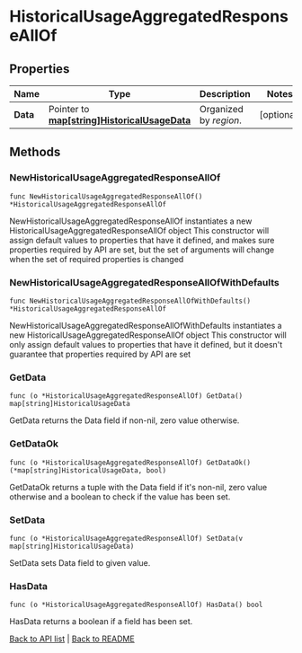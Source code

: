 # HistoricalUsageAggregatedResponseAllOf

## Properties

Name | Type | Description | Notes
------------ | ------------- | ------------- | -------------
**Data** | Pointer to [**map[string]HistoricalUsageData**](HistoricalUsageData.md) | Organized by *region*. | [optional] 

## Methods

### NewHistoricalUsageAggregatedResponseAllOf

`func NewHistoricalUsageAggregatedResponseAllOf() *HistoricalUsageAggregatedResponseAllOf`

NewHistoricalUsageAggregatedResponseAllOf instantiates a new HistoricalUsageAggregatedResponseAllOf object
This constructor will assign default values to properties that have it defined,
and makes sure properties required by API are set, but the set of arguments
will change when the set of required properties is changed

### NewHistoricalUsageAggregatedResponseAllOfWithDefaults

`func NewHistoricalUsageAggregatedResponseAllOfWithDefaults() *HistoricalUsageAggregatedResponseAllOf`

NewHistoricalUsageAggregatedResponseAllOfWithDefaults instantiates a new HistoricalUsageAggregatedResponseAllOf object
This constructor will only assign default values to properties that have it defined,
but it doesn't guarantee that properties required by API are set

### GetData

`func (o *HistoricalUsageAggregatedResponseAllOf) GetData() map[string]HistoricalUsageData`

GetData returns the Data field if non-nil, zero value otherwise.

### GetDataOk

`func (o *HistoricalUsageAggregatedResponseAllOf) GetDataOk() (*map[string]HistoricalUsageData, bool)`

GetDataOk returns a tuple with the Data field if it's non-nil, zero value otherwise
and a boolean to check if the value has been set.

### SetData

`func (o *HistoricalUsageAggregatedResponseAllOf) SetData(v map[string]HistoricalUsageData)`

SetData sets Data field to given value.

### HasData

`func (o *HistoricalUsageAggregatedResponseAllOf) HasData() bool`

HasData returns a boolean if a field has been set.


[Back to API list](../README.md#documentation-for-api-endpoints) | [Back to README](../README.md)
